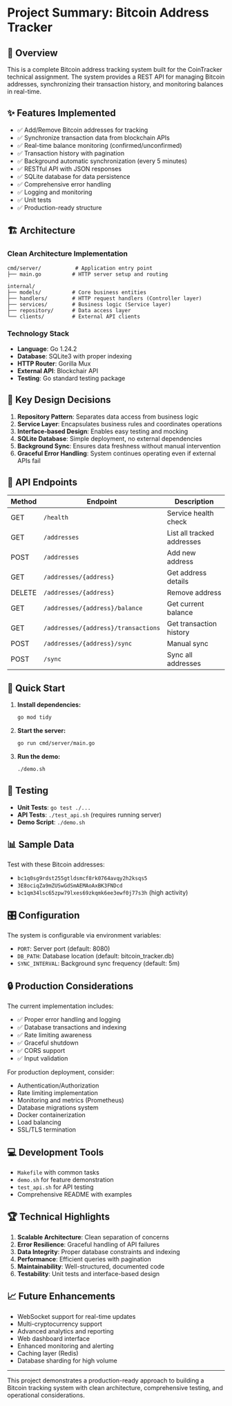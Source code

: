 # Project Summary: Bitcoin Address Tracker

## 🎯 Overview
This is a complete Bitcoin address tracking system built for the CoinTracker technical assignment. The system provides a REST API for managing Bitcoin addresses, synchronizing their transaction history, and monitoring balances in real-time.

## ✨ Features Implemented
- ✅ Add/Remove Bitcoin addresses for tracking
- ✅ Synchronize transaction data from blockchain APIs
- ✅ Real-time balance monitoring (confirmed/unconfirmed)
- ✅ Transaction history with pagination
- ✅ Background automatic synchronization (every 5 minutes)
- ✅ RESTful API with JSON responses
- ✅ SQLite database for data persistence
- ✅ Comprehensive error handling
- ✅ Logging and monitoring
- ✅ Unit tests
- ✅ Production-ready structure

## 🏗️ Architecture

### Clean Architecture Implementation
```
cmd/server/           # Application entry point
├── main.go          # HTTP server setup and routing

internal/
├── models/          # Core business entities
├── handlers/        # HTTP request handlers (Controller layer)
├── services/        # Business logic (Service layer)  
├── repository/      # Data access layer
└── clients/         # External API clients
```

### Technology Stack
- **Language**: Go 1.24.2
- **Database**: SQLite3 with proper indexing
- **HTTP Router**: Gorilla Mux
- **External API**: Blockchair API
- **Testing**: Go standard testing package

## 🔧 Key Design Decisions

1. **Repository Pattern**: Separates data access from business logic
2. **Service Layer**: Encapsulates business rules and coordinates operations
3. **Interface-based Design**: Enables easy testing and mocking
4. **SQLite Database**: Simple deployment, no external dependencies
5. **Background Sync**: Ensures data freshness without manual intervention
6. **Graceful Error Handling**: System continues operating even if external APIs fail

## 📡 API Endpoints

| Method | Endpoint | Description |
|--------|----------|-------------|
| GET | `/health` | Service health check |
| GET | `/addresses` | List all tracked addresses |
| POST | `/addresses` | Add new address |
| GET | `/addresses/{address}` | Get address details |
| DELETE | `/addresses/{address}` | Remove address |
| GET | `/addresses/{address}/balance` | Get current balance |
| GET | `/addresses/{address}/transactions` | Get transaction history |
| POST | `/addresses/{address}/sync` | Manual sync |
| POST | `/sync` | Sync all addresses |

## 🚀 Quick Start

1. **Install dependencies:**
   ```bash
   go mod tidy
   ```

2. **Start the server:**
   ```bash
   go run cmd/server/main.go
   ```

3. **Run the demo:**
   ```bash
   ./demo.sh
   ```

## 🧪 Testing

- **Unit Tests**: `go test ./...`
- **API Tests**: `./test_api.sh` (requires running server)
- **Demo Script**: `./demo.sh`

## 📊 Sample Data

Test with these Bitcoin addresses:
- `bc1q0sg9rdst255gtldsmcf8rk0764avqy2h2ksqs5`
- `3E8ociqZa9mZUSwGdSmAEMAoAxBK3FNDcd`
- `bc1qm34lsc65zpw79lxes69zkqmk6ee3ewf0j77s3h` (high activity)

## 🎛️ Configuration

The system is configurable via environment variables:
- `PORT`: Server port (default: 8080)
- `DB_PATH`: Database location (default: bitcoin_tracker.db)
- `SYNC_INTERVAL`: Background sync frequency (default: 5m)

## 🔒 Production Considerations

The current implementation includes:
- ✅ Proper error handling and logging
- ✅ Database transactions and indexing
- ✅ Rate limiting awareness
- ✅ Graceful shutdown
- ✅ CORS support
- ✅ Input validation

For production deployment, consider:
- Authentication/Authorization
- Rate limiting implementation
- Monitoring and metrics (Prometheus)
- Database migrations system
- Docker containerization
- Load balancing
- SSL/TLS termination

## 💻 Development Tools

- `Makefile` with common tasks
- `demo.sh` for feature demonstration
- `test_api.sh` for API testing
- Comprehensive README with examples

## 🏆 Technical Highlights

1. **Scalable Architecture**: Clean separation of concerns
2. **Error Resilience**: Graceful handling of API failures
3. **Data Integrity**: Proper database constraints and indexing
4. **Performance**: Efficient queries with pagination
5. **Maintainability**: Well-structured, documented code
6. **Testability**: Unit tests and interface-based design

## 📈 Future Enhancements

- WebSocket support for real-time updates
- Multi-cryptocurrency support
- Advanced analytics and reporting
- Web dashboard interface
- Enhanced monitoring and alerting
- Caching layer (Redis)
- Database sharding for high volume

---

This project demonstrates a production-ready approach to building a Bitcoin tracking system with clean architecture, comprehensive testing, and operational considerations.
